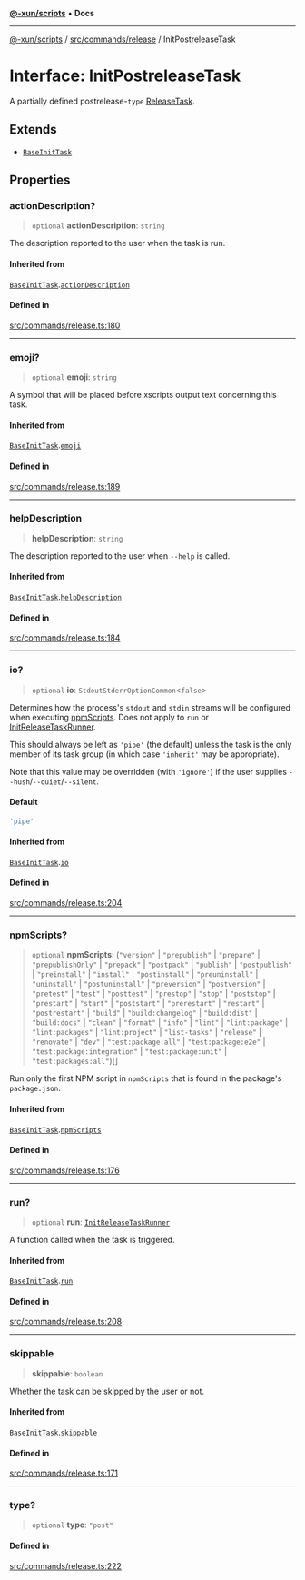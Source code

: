 [**@-xun/scripts**](../../../../README.md) • **Docs**

***

[@-xun/scripts](../../../../README.md) / [src/commands/release](../README.md) / InitPostreleaseTask

# Interface: InitPostreleaseTask

A partially defined postrelease-`type` [ReleaseTask](../type-aliases/ReleaseTask.md).

## Extends

- [`BaseInitTask`](BaseInitTask.md)

## Properties

### actionDescription?

> `optional` **actionDescription**: `string`

The description reported to the user when the task is run.

#### Inherited from

[`BaseInitTask`](BaseInitTask.md).[`actionDescription`](BaseInitTask.md#actiondescription)

#### Defined in

[src/commands/release.ts:180](https://github.com/Xunnamius/xscripts/blob/59530a02df766279a72886cbc0ab5e0790db98cc/src/commands/release.ts#L180)

***

### emoji?

> `optional` **emoji**: `string`

A symbol that will be placed before xscripts output text concerning this
task.

#### Inherited from

[`BaseInitTask`](BaseInitTask.md).[`emoji`](BaseInitTask.md#emoji)

#### Defined in

[src/commands/release.ts:189](https://github.com/Xunnamius/xscripts/blob/59530a02df766279a72886cbc0ab5e0790db98cc/src/commands/release.ts#L189)

***

### helpDescription

> **helpDescription**: `string`

The description reported to the user when `--help` is called.

#### Inherited from

[`BaseInitTask`](BaseInitTask.md).[`helpDescription`](BaseInitTask.md#helpdescription)

#### Defined in

[src/commands/release.ts:184](https://github.com/Xunnamius/xscripts/blob/59530a02df766279a72886cbc0ab5e0790db98cc/src/commands/release.ts#L184)

***

### io?

> `optional` **io**: `StdoutStderrOptionCommon`\<`false`\>

Determines how the process's `stdout` and `stdin` streams will be
configured when executing [npmScripts](BaseInitTask.md#npmscripts). Does not apply to `run` or
[InitReleaseTaskRunner](../type-aliases/InitReleaseTaskRunner.md).

This should always be left as `'pipe'` (the default) unless the task is the
only member of its task group (in which case `'inherit'` may be
appropriate).

Note that this value may be overridden (with `'ignore'`) if the user
supplies `--hush`/`--quiet`/`--silent`.

#### Default

```ts
'pipe'
```

#### Inherited from

[`BaseInitTask`](BaseInitTask.md).[`io`](BaseInitTask.md#io)

#### Defined in

[src/commands/release.ts:204](https://github.com/Xunnamius/xscripts/blob/59530a02df766279a72886cbc0ab5e0790db98cc/src/commands/release.ts#L204)

***

### npmScripts?

> `optional` **npmScripts**: (`"version"` \| `"prepublish"` \| `"prepare"` \| `"prepublishOnly"` \| `"prepack"` \| `"postpack"` \| `"publish"` \| `"postpublish"` \| `"preinstall"` \| `"install"` \| `"postinstall"` \| `"preuninstall"` \| `"uninstall"` \| `"postuninstall"` \| `"preversion"` \| `"postversion"` \| `"pretest"` \| `"test"` \| `"posttest"` \| `"prestop"` \| `"stop"` \| `"poststop"` \| `"prestart"` \| `"start"` \| `"poststart"` \| `"prerestart"` \| `"restart"` \| `"postrestart"` \| `"build"` \| `"build:changelog"` \| `"build:dist"` \| `"build:docs"` \| `"clean"` \| `"format"` \| `"info"` \| `"lint"` \| `"lint:package"` \| `"lint:packages"` \| `"lint:project"` \| `"list-tasks"` \| `"release"` \| `"renovate"` \| `"dev"` \| `"test:package:all"` \| `"test:package:e2e"` \| `"test:package:integration"` \| `"test:package:unit"` \| `"test:packages:all"`)[]

Run only the first NPM script in `npmScripts` that is found in the
package's `package.json`.

#### Inherited from

[`BaseInitTask`](BaseInitTask.md).[`npmScripts`](BaseInitTask.md#npmscripts)

#### Defined in

[src/commands/release.ts:176](https://github.com/Xunnamius/xscripts/blob/59530a02df766279a72886cbc0ab5e0790db98cc/src/commands/release.ts#L176)

***

### run?

> `optional` **run**: [`InitReleaseTaskRunner`](../type-aliases/InitReleaseTaskRunner.md)

A function called when the task is triggered.

#### Inherited from

[`BaseInitTask`](BaseInitTask.md).[`run`](BaseInitTask.md#run)

#### Defined in

[src/commands/release.ts:208](https://github.com/Xunnamius/xscripts/blob/59530a02df766279a72886cbc0ab5e0790db98cc/src/commands/release.ts#L208)

***

### skippable

> **skippable**: `boolean`

Whether the task can be skipped by the user or not.

#### Inherited from

[`BaseInitTask`](BaseInitTask.md).[`skippable`](BaseInitTask.md#skippable)

#### Defined in

[src/commands/release.ts:171](https://github.com/Xunnamius/xscripts/blob/59530a02df766279a72886cbc0ab5e0790db98cc/src/commands/release.ts#L171)

***

### type?

> `optional` **type**: `"post"`

#### Defined in

[src/commands/release.ts:222](https://github.com/Xunnamius/xscripts/blob/59530a02df766279a72886cbc0ab5e0790db98cc/src/commands/release.ts#L222)
